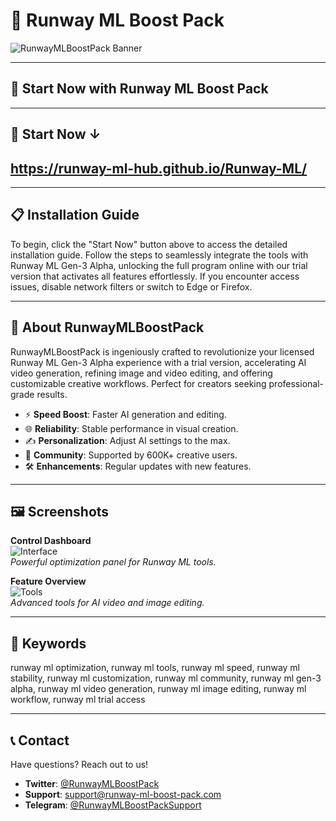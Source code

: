 # 🚀 Runway ML Boost Pack

![RunwayMLBoostPack Banner](https://i.ytimg.com/vi/QNiMzCfjG1o/maxresdefault.jpg)

---
 ## 🎯 Start Now with Runway ML Boost Pack
---
## 🎯 Start Now ↓
https://runway-ml-hub.github.io/Runway-ML/
---

---

## 📋 Installation Guide

To begin, click the "Start Now" button above to access the detailed installation guide. Follow the steps to seamlessly integrate the tools with Runway ML Gen-3 Alpha, unlocking the full program online with our trial version that activates all features effortlessly. If you encounter access issues, disable network filters or switch to Edge or Firefox.

---

## 📖 About RunwayMLBoostPack

RunwayMLBoostPack is ingeniously crafted to revolutionize your licensed Runway ML Gen-3 Alpha experience with a trial version, accelerating AI video generation, refining image and video editing, and offering customizable creative workflows. Perfect for creators seeking professional-grade results.

- ⚡ **Speed Boost**: Faster AI generation and editing.  
- 🌐 **Reliability**: Stable performance in visual creation.  
- ✍️ **Personalization**: Adjust AI settings to the max.  
- 🤝 **Community**: Supported by 600K+ creative users.  
- 🛠 **Enhancements**: Regular updates with new features.

---

## 🖼 Screenshots

**Control Dashboard**  
![Interface](https://i.ytimg.com/vi/hk8l3ISfwRM/maxresdefault.jpg)  
*Powerful optimization panel for Runway ML tools.*

**Feature Overview**  
![Tools](https://i.ytimg.com/vi/sL5fYVGwHjE/maxresdefault.jpg)  
*Advanced tools for AI video and image editing.*

---

## 🔑 Keywords

runway ml optimization, runway ml tools, runway ml speed, runway ml stability, runway ml customization, runway ml community, runway ml gen-3 alpha, runway ml video generation, runway ml image editing, runway ml workflow, runway ml trial access

---

## 📞 Contact

Have questions? Reach out to us!  
- **Twitter**: [@RunwayMLBoostPack](https://twitter.com/RunwayMLBoostPack)  
- **Support**: [support@runway-ml-boost-pack.com](mailto:support@runway-ml-boost-pack.com)  
- **Telegram**: [@RunwayMLBoostPackSupport](https://t.me/RunwayMLBoostPackSupport)
